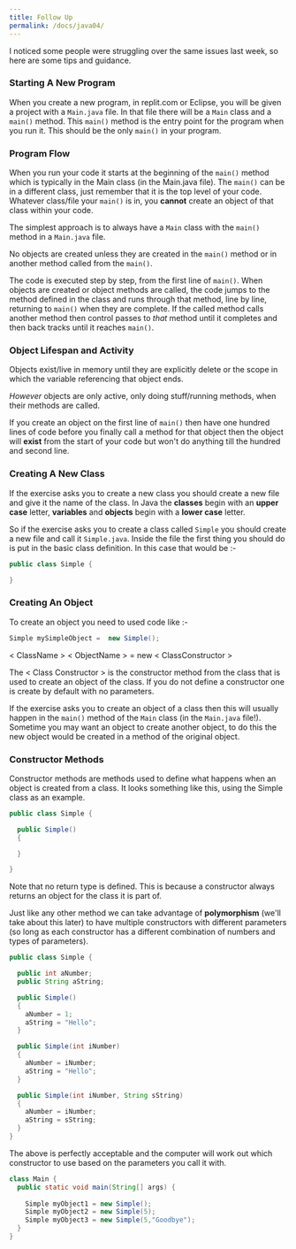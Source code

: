 ```yaml
---
title: Follow Up
permalink: /docs/java04/
---
```


I noticed some people were struggling over the same issues last week, so here are some tips and guidance.  

### Starting A New Program

When you create a new program, in replit.com or Eclipse, you will be given a project with a `Main.java` file. In that file there will be a `Main` class and a `main()` method. This `main()` method is the entry point for the program when you run it. This should be the only `main()` in your program.  

### Program Flow

When you run your code it starts at the beginning of the `main()` method which is typically in the Main class (in the Main.java file). The `main()` can be in a different class, just remember that it is the top level of your code. Whatever class/file your `main()` is in, you **cannot** create an object of that class within your code.  

The simplest approach is to always have a `Main` class with the `main()` method in a `Main.java` file.

No objects are created unless they are created in the `main()` method or in another method called from the `main()`.  

The code is executed step by step, from the first line of `main()`. When objects are created or object methods are called, the code jumps to the method defined in the class and runs through that method, line by line, returning to `main()` when they are complete. If the called method calls another method then control passes to *that* method until it completes and then back tracks until it reaches `main()`.

### Object Lifespan and Activity

Objects exist/live in memory until they are explicitly delete or the scope in which the variable referencing that object ends. 

*However* objects are only active, only doing stuff/running methods, when their methods are called. 

If you create an object on the first line of `main()` then have one hundred lines of code before you finally call a method for that object then the object will **exist** from the start of your code but won't do anything till the hundred and second line.

### Creating A New Class

If the exercise asks you to create a new class you should create a new file and give it the name of the class. In Java the **classes** begin with an **upper case** letter, **variables** and **objects** begin with a **lower case** letter.  

So if the exercise asks you to create a class called `Simple` you should create a new file and call it `Simple.java`. Inside the file the first thing you should do is put in the basic class definition. In this case that would be :-  

```java
public class Simple {

}
```

### Creating An Object

To create an object you need to used code like :- 

```java
Simple mySimpleObject =  new Simple();
```

< ClassName > < ObjectName > = new < ClassConstructor >  

The < Class Constructor > is the constructor method from the class that is used to create an object of the class. If you do not define a constructor one is create by default with no parameters.  

If the exercise asks you to create an object of a class then this will usually happen in the `main()` method of the `Main` class (in the `Main.java` file!). Sometime you may want an object to create another object, to do this the new object would be created in a method of the original object.  

### Constructor Methods

Constructor methods are methods used to define what happens when an object is created from a class. It looks something like this, using the Simple class as an example.

```java
public class Simple {

  public Simple()
  {

  }

}
```

Note that no return type is defined. This is because a constructor always returns an object for the class it is part of.  

Just like any other method we can take advantage of **polymorphism** (we'll take about this later) to have multiple constructors with different parameters (so long as each constructor has a different combination of numbers and types of parameters).  

```java
public class Simple {

  public int aNumber;
  public String aString;

  public Simple()
  {
    aNumber = 1;
    aString = "Hello";
  }

  public Simple(int iNumber)
  {
    aNumber = iNumber;
    aString = "Hello";
  }

  public Simple(int iNumber, String sString)
  {
    aNumber = iNumber;
    aString = sString;
  }
}
```

The above is perfectly acceptable and the computer will work out which constructor to use based on the parameters you call it with.  

```java
class Main {
  public static void main(String[] args) {
    
    Simple myObject1 = new Simple();
    Simple myObject2 = new Simple(5);
    Simple myObject3 = new Simple(5,"Goodbye");
  }
}
```
